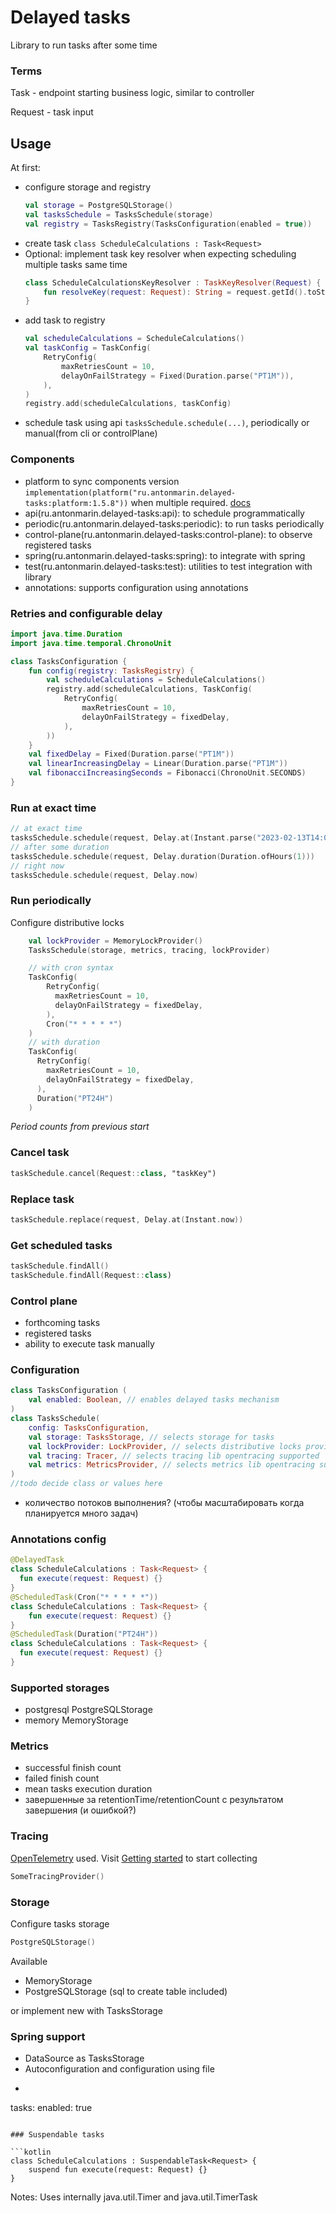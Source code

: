 # Delayed tasks

Library to run tasks after some time

### Terms

Task - endpoint starting business logic, similar to controller

Request - task input

## Usage

At first:
- configure storage and registry
  ```kotlin
  val storage = PostgreSQLStorage()
  val tasksSchedule = TasksSchedule(storage)
  val registry = TasksRegistry(TasksConfiguration(enabled = true))
  ```
- create task `class ScheduleCalculations : Task<Request>`
- Optional: implement task key resolver when expecting scheduling multiple tasks same time
  ```kotlin
  class ScheduleCalculationsKeyResolver : TaskKeyResolver(Request) { 
      fun resolveKey(request: Request): String = request.getId().toString() 
  }
  ```
- add task to registry 
  ```kotlin
  val scheduleCalculations = ScheduleCalculations()
  val taskConfig = TaskConfig(
      RetryConfig(
          maxRetriesCount = 10,
          delayOnFailStrategy = Fixed(Duration.parse("PT1M")),
      ),
  )
  registry.add(scheduleCalculations, taskConfig)
  ```
- schedule task using api `tasksSchedule.schedule(...)`, periodically or manual(from cli or controlPlane)


### Components

- platform to sync components version `implementation(platform("ru.antonmarin.delayed-tasks:platform:1.5.8"))`
  when multiple required. [docs](https://docs.gradle.org/current/userguide/dependency_version_alignment.html#aligning_versions_natively_with_gradle)
- api(ru.antonmarin.delayed-tasks:api): to schedule programmatically
- periodic(ru.antonmarin.delayed-tasks:periodic): to run tasks periodically
- control-plane(ru.antonmarin.delayed-tasks:control-plane): to observe registered tasks
- spring(ru.antonmarin.delayed-tasks:spring): to integrate with spring
- test(ru.antonmarin.delayed-tasks:test): utilities to test integration with library
- annotations: supports configuration using annotations

### Retries and configurable delay

```kotlin
import java.time.Duration
import java.time.temporal.ChronoUnit

class TasksConfiguration {
    fun config(registry: TasksRegistry) {
        val scheduleCalculations = ScheduleCalculations()
        registry.add(scheduleCalculations, TaskConfig(
            RetryConfig(
                maxRetriesCount = 10,
                delayOnFailStrategy = fixedDelay,
            ),
        ))
    }
    val fixedDelay = Fixed(Duration.parse("PT1M"))
    val linearIncreasingDelay = Linear(Duration.parse("PT1M"))
    val fibonacciIncreasingSeconds = Fibonacci(ChronoUnit.SECONDS)
}
```

### Run at exact time

```kotlin
// at exact time
tasksSchedule.schedule(request, Delay.at(Instant.parse("2023-02-13T14:03:12Z")))
// after some duration
tasksSchedule.schedule(request, Delay.duration(Duration.ofHours(1)))
// right now
tasksSchedule.schedule(request, Delay.now)
```

### Run periodically

Configure distributive locks
```kotlin
    val lockProvider = MemoryLockProvider()
    TasksSchedule(storage, metrics, tracing, lockProvider)
```

```kotlin
    // with cron syntax
    TaskConfig(
        RetryConfig(
          maxRetriesCount = 10,
          delayOnFailStrategy = fixedDelay,
        ),
        Cron("* * * * *")
    )
    // with duration
    TaskConfig(
      RetryConfig(
        maxRetriesCount = 10,
        delayOnFailStrategy = fixedDelay,
      ),
      Duration("PT24H")
    )
```
_Period counts from previous start_

### Cancel task

```kotlin
taskSchedule.cancel(Request::class, "taskKey")
```

### Replace task

```kotlin
taskSchedule.replace(request, Delay.at(Instant.now))
```

### Get scheduled tasks

```kotlin
taskSchedule.findAll()
taskSchedule.findAll(Request::class)
```

### Control plane

- forthcoming tasks
- registered tasks
- ability to execute task manually

### Configuration

```kotlin
class TasksConfiguration (
    val enabled: Boolean, // enables delayed tasks mechanism
)
class TasksSchedule(
    config: TasksConfiguration,
    val storage: TasksStorage, // selects storage for tasks
    val lockProvider: LockProvider, // selects distributive locks provider
    val tracing: Tracer, // selects tracing lib opentracing supported
    val metrics: MetricsProvider, // selects metrics lib opentracing supported
)
//todo decide class or values here
```
- количество потоков выполнения? (чтобы масштабировать когда планируется много задач)

### Annotations config

```kotlin
@DelayedTask
class ScheduleCalculations : Task<Request> {
  fun execute(request: Request) {}
}
@ScheduledTask(Cron("* * * * *"))
class ScheduleCalculations : Task<Request> {
    fun execute(request: Request) {}
}
@ScheduledTask(Duration("PT24H"))
class ScheduleCalculations : Task<Request> {
  fun execute(request: Request) {}
}
```

### Supported storages

- postgresql PostgreSQLStorage
- memory MemoryStorage

### Metrics

- successful finish count
- failed finish count
- mean tasks execution duration
- завершенные за retentionTime/retentionCount с результатом завершения (и ошибкой?)

### Tracing

[OpenTelemetry](https://opentelemetry.io/) used. 
Visit [Getting started](https://opentelemetry.io/docs/instrumentation/java/) to start collecting

```kotlin
SomeTracingProvider()
```

### Storage

Configure tasks storage
```kotlin
PostgreSQLStorage()
```
Available
- MemoryStorage
- PostgreSQLStorage (sql to create table included)

or implement new with TasksStorage

### Spring support

- DataSource as TasksStorage
- Autoconfiguration and configuration using file
- ```yaml
tasks:
  enabled: true
```

### Suspendable tasks

```kotlin
class ScheduleCalculations : SuspendableTask<Request> {
    suspend fun execute(request: Request) {}
}
```

Notes:
Uses internally java.util.Timer and java.util.TimerTask 
